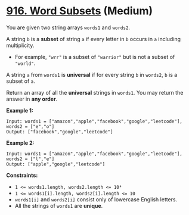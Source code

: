 # [916. Word Subsets][link] (Medium)

[link]: https://leetcode.com/problems/word-subsets/

You are given two string arrays `words1` and `words2`.

A string `b` is a **subset** of string `a` if every letter in `b` occurs in `a` including
multiplicity.

- For example, `"wrr"` is a subset of `"warrior"` but is not a subset of `"world"`.

A string `a` from `words1` is **universal** if for every string `b` in `words2`, `b` is a subset of
`a`.

Return an array of all the **universal** strings in `words1`. You may return the answer in **any
order**.

**Example 1:**

```
Input: words1 = ["amazon","apple","facebook","google","leetcode"], words2 = ["e","o"]
Output: ["facebook","google","leetcode"]
```

**Example 2:**

```
Input: words1 = ["amazon","apple","facebook","google","leetcode"], words2 = ["l","e"]
Output: ["apple","google","leetcode"]
```

**Constraints:**

- `1 <= words1.length, words2.length <= 10⁴`
- `1 <= words1[i].length, words2[i].length <= 10`
- `words1[i]` and `words2[i]` consist only of lowercase English letters.
- All the strings of `words1` are **unique**.
